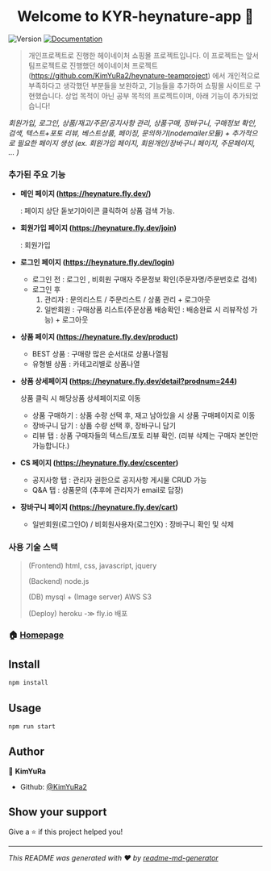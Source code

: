 <h1 align="center">Welcome to KYR-heynature-app 👋</h1>
<p>
  <img alt="Version" src="https://img.shields.io/badge/version-2.0-blue.svg?cacheSeconds=2592000" />
  <a href="https://github.com/KimYuRa2/KYR-heynature-app/" target="_blank">
    <img alt="Documentation" src="https://img.shields.io/badge/documentation-yes-brightgreen.svg" />
  </a>
</p>

> 개인프로젝트로 진행한 헤이네이처 쇼핑몰 프로젝트입니다.
이 프로젝트는 앞서 팀프로젝트로 진행했던 헤이네이처 프로젝트(https://github.com/KimYuRa2/heynature-teamproject) 에서 개인적으로 부족하다고 생각했던 부분들을 보완하고, 기능들을 추가하여 쇼핑몰 사이트로 구현했습니다. 
상업 목적이 아닌 공부 목적의 프로젝트이며, 아래 기능이 추가되었습니다!


*회원가입, 로그인, 상품/재고/주문/공지사항 관리, 상품구매, 장바구니, 구매정보 확인, 검색, 텍스트+포토 리뷰, 베스트상품, 페이징, 문의하기(nodemailer모듈) + 추가적으로 필요한 페이지 생성 (ex. 회원가입 페이지, 회원개인/장바구니 페이지, 주문페이지, ... )*

### 추가된 주요 기능
* **메인 페이지 (https://heynature.fly.dev/)** 
  
  : 페이지 상단 돋보기아이콘 클릭하여 상품 검색 가능.
* **회원가입 페이지 (https://heynature.fly.dev/join)** 
  
  : 회원가입
* **로그인 페이지 (https://heynature.fly.dev/login)**
  * 로그인 전 : 로그인 , 비회원 구매자 주문정보 확인(주문자명/주문번호로 검색)
  * 로그인 후
      1) 관리자 : 문의리스트 / 주문리스트 / 상품 관리 + 로그아웃
      2) 일반회원 :  구매상품 리스트(주문상품 배송확인 : 배송완료 시 리뷰작성 가능) + 로그아웃
* **상품 페이지 (https://heynature.fly.dev/product)**
  * BEST 상품 : 구매량 많은 순서대로 상품나열됨
  * 유형별 상품 : 카테고리별로 상품나열
* **상품 상세페이지 (https://heynature.fly.dev/detail?prodnum=244)**

   상품 클릭 시 해당상품 상세페이지로 이동
  * 상품 구매하기 : 상품 수량 선택 후, 재고 남아있을 시 상품 구매페이지로 이동
  * 장바구니 담기 : 상품 수량 선택 후, 장바구니 담기
  * 리뷰 탭 : 상품 구매자들의 텍스트/포토 리뷰 확인. (리뷰 삭제는 구매자 본인만 가능합니다.)
* **CS 페이지 (https://heynature.fly.dev/cscenter)**
  * 공지사항 탭 : 관리자 권한으로 공지사항 게시물 CRUD 가능
  * Q&A 탭 : 상품문의 (추후에 관리자가 email로 답장)
* **장바구니 페이지 (https://heynature.fly.dev/cart)**
  * 일반회원(로그인O) / 비회원사용자(로그인X) : 장바구니 확인 및 삭제


### 사용 기술 스택
> (Frontend) html, css, javascript, jquery
> 
> (Backend) node.js 
>   
> (DB) mysql + (Image server) AWS S3 
>     
> (Deploy) heroku -≫ fly.io 배포


### 🏠 [Homepage](https://heynature.fly.dev)

## Install

```sh
npm install
```

## Usage

```sh
npm run start
```

## Author

👤 **KimYuRa**

* Github: [@KimYuRa2](https://github.com/KimYuRa2)

## Show your support

Give a ⭐️ if this project helped you!

***
_This README was generated with ❤️ by [readme-md-generator](https://github.com/kefranabg/readme-md-generator)_
